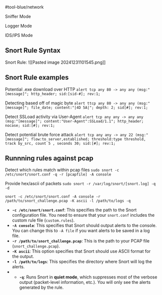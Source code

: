 #tool-blue/network 

Sniffer Mode

Logger Mode

IDS/IPS Mode 

## Snort Rule Syntax

Snort Rule:
![[Pasted image 20241231101545.png]]

## Snort Rule examples
Potential .exe download over HTTP
`alert tcp any 80 -> any any (msg:"[message]"; http_header; sid:[sid-#]; rev:1;`

Detecting based off of magic byte
`alert ttcp any 80 -> any any (msg:"[message]"; file_date; content:"|4D 5A|"; depth: 2; sid[#]; rev:1;`

Detect SSLoad activity via User-Agent
`alert tcp any any -> any any (msg:"[message]"; content:"User-Agent":SSLoad/1.1"; http_header; nocase; sid:[#]; rev:1;`

Detect potential brute force attack
`alert tcp any any -> any 22 (msg:"[message]"; flow:to_server,established; threshold:type threshold, track by_src, count 5 , seconds 30; sid:[#]; rev:1; `


## Runnning rules against pcap

Detect which rules match within pcap files
`sudo snort -c /etc/snort/snort.conf -q -r [pcapfile] -A console`

Provide hex/ascii of packets
`sudo snort -r /var/log/snort/[snort.log] -q -d` 

`snort -c /etc/snort/snort.conf -A console -r /path/to/snort_challenge.pcap -K ascii -l /path/to/logs -q`
- **`-c /etc/snort/snort.conf`**: This specifies the path to the Snort configuration file. You need to ensure that your `snort.conf` includes the custom rule file (`custom.rules`).
- **`-A console`**: This specifies that Snort should output alerts to the console. You can change this to `-A file` if you want alerts to be saved in a log file.
- **`-r /path/to/snort_challenge.pcap`**: This is the path to your PCAP file (`snort_challenge.pcap`).
- **`-K ascii`**: This option specifies that Snort should use ASCII format for the output.
- **`-l /path/to/logs`**: This specifies the directory where Snort will log the alerts.
- - **`-q`**: Runs Snort in **quiet mode**, which suppresses most of the verbose output (packet-level information, etc.). You will only see the alerts generated by the rule.